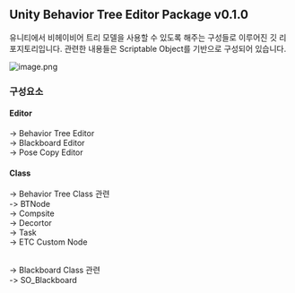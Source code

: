 ## Unity Behavior Tree Editor Package v0.1.0

유니티에서 비헤이비어 트리 모델을 사용할 수 있도록 해주는 구성들로 이루어진 깃 리포지토리입니다. 
관련한 내용들은 Scriptable Object를 기반으로 구성되어 있습니다. 

![image.png](https://prod-files-secure.s3.us-west-2.amazonaws.com/7af3fa1c-f9e1-4cd9-938b-b01821acb841/5cc46b59-1ee8-4bed-967e-4e1995df33e8/image.png)


### 구성요소 
#### Editor 
-> Behavior Tree Editor
<br>  -> Blackboard Editor 
<br>  -> Pose Copy Editor

#### Class
-> Behavior Tree Class 관련
  <br>-> BTNode 
    <br>-> Compsite 
    <br>-> Decortor 
    <br>-> Task
      <br>-> ETC Custom Node
     
<br>-> Blackboard Class 관련 
 <br>-> SO_Blackboard

 
